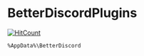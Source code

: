 # BetterDiscordPlugins
[![HitCount](https://hits.dwyl.com/Technetium1/BetterDiscordPlugins.svg)](https://hits.dwyl.com/Technetium1/BetterDiscordPlugins})

```%AppData%\BetterDiscord```
